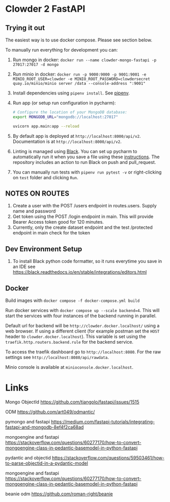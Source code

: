 # Clowder 2 FastAPI

## Trying it out

The easiest way is to use docker compose. Please see section below.

To manually run everything for development you can:

1. Run mongo in docker: 
   `docker run --name clowder-mongo-fastapi -p 27017:27017 -d mongo`

2. Run minio in docker:
   `docker run -p 9000:9000 -p 9001:9001 -e MINIO_ROOT_USER=clowder -e MINIO_ROOT_PASSWORD=clowdersecret quay.io/minio/minio server /data --console-address ":9001"`

3. Install dependencies using `pipenv install`. See [pipenv](https://github.com/pypa/pipenv).

4. Run app (or setup run configuration in pycharm):
    ```bash
    # Configure the location of your MongoDB database:
    export MONGODB_URL="mongodb://localhost:27017"
    
    uvicorn app.main:app --reload
    ```
5. By default app is deployed at `http://localhost:8000/api/v2`. Documentation is at `http://localhost:8000/api/v2`.

6. Linting is managed using [Black]((https://black.readthedocs.io/en/stable/)). You can set up pycharm to automatically
run it when you save a file using these [instructions](https://black.readthedocs.io/en/stable/integrations/editors.html).
The repository includes an action to run Black on push and pull_request.

7. You can manually run tests with `pipenv run pytest -v` or right-clicking on `test` folder and clicking `Run`.

## NOTES ON ROUTES

1. Create a user with the POST /users endpoint in routes.users. Supply name and password
2. Get token using the POST /login endpoint in main. This will provide Bearer Access token good for 120 minutes.
3. Currently, only the create dataset endpoint and the test /protected endpoint in main check for the token

## Dev Environment Setup
1. To install Black python code formatter, so it runs everytime you save in an IDE see https://black.readthedocs.io/en/stable/integrations/editors.html

## Docker

Build images with `docker compose -f docker-compose.yml build`

Run docker services with `docker compose up --scale backend=4`. This will start the services with four instances of the backend
running in parallel.

Default url for backend will be `http://clowder.docker.localhost/` using a web browser. If using a different client (for
example postman set the `HOST` header to `clowder.docker.localhost`).
This variable is set using the `traefik.http.routers.backend.rule` for the backend service.

To access the traefik dashboard go to `http://localhost:8080`. For the raw settings see `http://localhost:8080/api/rawdata`.

Minio console is available at `minioconsole.docker.localhost`.

# Links

Mongo ObjectId
https://github.com/tiangolo/fastapi/issues/1515

ODM
https://github.com/art049/odmantic/

pymongo and fastapi
https://medium.com/fastapi-tutorials/integrating-fastapi-and-mongodb-8ef4f2ca68ad

mongoengine and fastapi
https://stackoverflow.com/questions/60277170/how-to-convert-mongoengine-class-in-pedantic-basemodel-in-python-fastapi

pydantic and objectid
https://stackoverflow.com/questions/59503461/how-to-parse-objectid-in-a-pydantic-model

mongoengine and fastapi
https://stackoverflow.com/questions/60277170/how-to-convert-mongoengine-class-in-pedantic-basemodel-in-python-fastapi

beanie odm
https://github.com/roman-right/beanie

